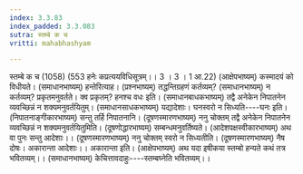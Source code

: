 ```yaml
---
index: 3.3.83
index_padded: 3.3.083
sutra: स्तम्बे क च
vritti: mahabhashyam

---
```

 स्तम्बे क च (1058) (553 हनेः कप्रत्ययविधिसूत्रम्।। 3 । 3 । 1 आ.22) (आक्षेपभाष्यम्) कस्मादयं को विधीयते। (समाधानभाष्यम्) हन्तेरित्याह। (प्रश्नभाष्यम्) तद्धन्तिग्रहणं कर्तव्यम्? (समाधानभाष्यम्) न कर्तव्यम्? प्रकृतमनुवर्तते। क्व प्रकृतम्? हनश्च वधः इति। (समाधानबाधकभाष्यम्) तद्वै अनेकेन निपातनेन व्यवच्छिन्नं न शक्यमनुवर्तयितुम्। (समाधानसाधकभाष्यम्) यद्यादेशाः। घनस्वरो न सिध्यति----घनः इति। (निपातनाङ्गीकारभाष्यम्) सन्तु तर्हि निपातनानि। (दूषणस्मारणभाष्यम्) ननु चोक्तम् तद्वै अनेकेन निपातनेन व्यवच्छिन्नं न शक्यमनुवर्तयितुमिति। (दूषणोद्धारभाष्यम्) सम्बन्धमनुवर्तिष्यते। (आदेशपक्षस्वीकारभाष्यम्) अथ वा पुनः सन्तु आदेशाः।। (दूषणस्मारणभाष्यम्) ननु चोक्तम् स्वरो न सिध्यतीति। (दूषणस्मारणभाष्यम्) नैष दोषः। अकारान्ता आदेशाः।। अकारान्ता इति। (आक्षेपभाष्यम्) अथ यदा इषीकया स्तम्बो हन्यते कथं तत्र भवितव्यम्।। (समाधानभाष्यम्) केचित्तावदाहुः----स्तम्बघ्नेति भवितव्यम्।। 